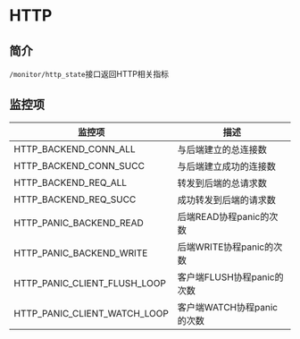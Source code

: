 # HTTP

## 简介

`/monitor/http_state`接口返回HTTP相关指标

## 监控项

| 监控项                       | 描述                       |
| ---------------------------- | -------------------------- |
| HTTP_BACKEND_CONN_ALL        | 与后端建立的总连接数       |
| HTTP_BACKEND_CONN_SUCC       | 与后端建立成功的连接数     |
| HTTP_BACKEND_REQ_ALL         | 转发到后端的总请求数       |
| HTTP_BACKEND_REQ_SUCC        | 成功转发到后端的请求数     |
| HTTP_PANIC_BACKEND_READ      | 后端READ协程panic的次数    |
| HTTP_PANIC_BACKEND_WRITE     | 后端WRITE协程panic的次数   |
| HTTP_PANIC_CLIENT_FLUSH_LOOP | 客户端FLUSH协程panic的次数 |
| HTTP_PANIC_CLIENT_WATCH_LOOP | 客户端WATCH协程panic的次数 |
